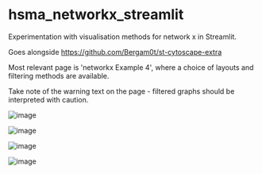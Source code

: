 # hsma_networkx_streamlit

Experimentation with visualisation methods for network x in Streamlit. 

Goes alongside https://github.com/Bergam0t/st-cytoscape-extra 

Most relevant page is 'networkx Example 4', where a choice of layouts and filtering methods are available.

Take note of the warning text on the page - filtered graphs should be interpreted with caution.

![image](https://github.com/Bergam0t/hsma_networkx_streamlit/assets/29951987/edaba64c-994c-4c39-9b17-493519088667)

![image](https://github.com/Bergam0t/hsma_networkx_streamlit/assets/29951987/8b740a09-7307-438a-b8a1-c406c3b7ed5d)

![image](https://github.com/Bergam0t/hsma_networkx_streamlit/assets/29951987/dd1e556b-f327-454f-b2de-55a3a2b86e5a)

![image](https://github.com/Bergam0t/hsma_networkx_streamlit/assets/29951987/4eb50e22-6f62-48a6-8e29-bb289fde51b4)
